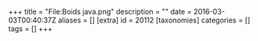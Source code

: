 +++
title = "File:Boids java.png"
description = ""
date = 2016-03-03T00:40:37Z
aliases = []
[extra]
id = 20112
[taxonomies]
categories = []
tags = []
+++


